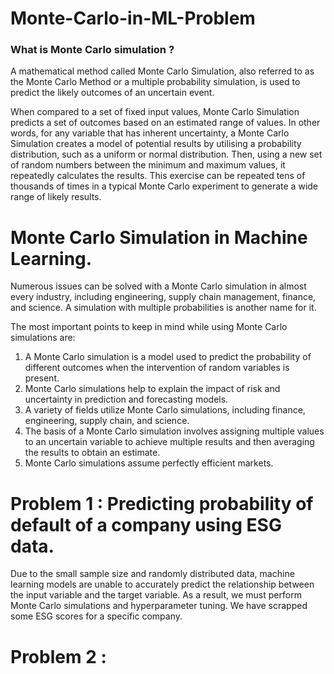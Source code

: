 # Monte-Carlo-in-ML-Problem

### What is Monte Carlo simulation ?
A mathematical method called Monte Carlo Simulation, also referred to as the Monte Carlo Method or a multiple probability simulation, is used to predict the likely outcomes of an uncertain event.

When compared to a set of fixed input values, Monte Carlo Simulation predicts a set of outcomes based on an estimated range of values. In other words, for any variable that has inherent uncertainty, a Monte Carlo Simulation creates a model of potential results by utilising a probability distribution, such as a uniform or normal distribution. Then, using a new set of random numbers between the minimum and maximum values, it repeatedly calculates the results. This exercise can be repeated tens of thousands of times in a typical Monte Carlo experiment to generate a wide range of likely results.

# Monte Carlo Simulation in Machine Learning.

Numerous issues can be solved with a Monte Carlo simulation in almost every industry, including engineering, supply chain management, finance, and science. A simulation with multiple probabilities is another name for it.

The most important points to keep in mind while using Monte Carlo simulations are:

1. A Monte Carlo simulation is a model used to predict the probability of different outcomes when the intervention of random variables is present.
2. Monte Carlo simulations help to explain the impact of risk and uncertainty in prediction and forecasting models.
3. A variety of fields utilize Monte Carlo simulations, including finance, engineering, supply chain, and science.
4. The basis of a Monte Carlo simulation involves assigning multiple values to an uncertain variable to achieve multiple results and then averaging the results to obtain an estimate.
5. Monte Carlo simulations assume perfectly efficient markets.

# Problem 1 : Predicting probability of default of a company using ESG data.
Due to the small sample size and randomly distributed data, machine learning models are unable to accurately predict the relationship between the input variable and the target variable. As a result, we must perform Monte Carlo simulations and hyperparameter tuning. We have scrapped some ESG scores for a specific company.

# Problem 2 : 


